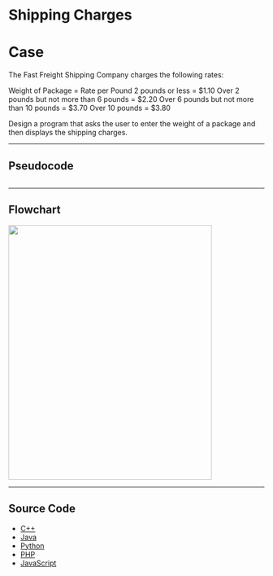 # Shipping Charges

# Case

The Fast Freight Shipping Company charges the following rates:

Weight of Package = Rate per Pound
2 pounds or less = $1.10
Over 2 pounds but not more than 6 pounds = $2.20
Over 6 pounds but not more than 10 pounds = $3.70
Over 10 pounds = $3.80

Design a program that asks the user to enter the weight of a package and then displays the shipping charges.

<hr>

## Pseudocode

```

```

<hr>

## Flowchart

<img src="design/.png" width="400" height="500">

<hr>

## Source Code

- [C++](source-code/.cpp)
- [Java](source-code/.java)
- [Python](source-code/.py)
- [PHP](source-code/.php)
- [JavaScript](source-code/.js)
